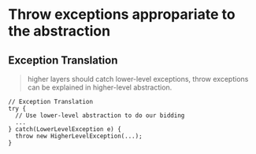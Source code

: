# Throw exceptions appropariate to the abstraction

## Exception Translation

> higher layers should catch lower-level exceptions, throw exceptions can be explained in higher-level abstraction.

```
// Exception Translation
try {
  // Use lower-level abstraction to do our bidding
  ...
} catch(LowerLevelException e) {
  throw new HigherLevelException(...);
}
```


